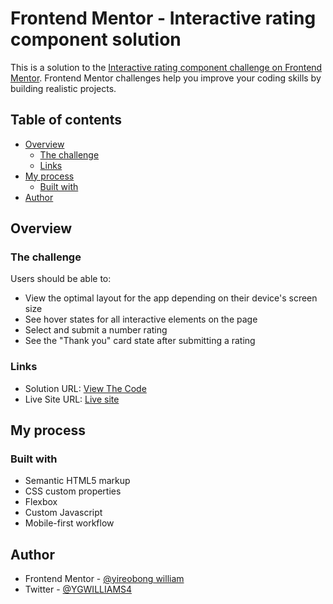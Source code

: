 # Frontend Mentor - Interactive rating component solution

This is a solution to the [Interactive rating component challenge on Frontend Mentor](https://www.frontendmentor.io/challenges/interactive-rating-component-koxpeBUmI). Frontend Mentor challenges help you improve your coding skills by building realistic projects. 

## Table of contents

- [Overview](#overview)
  - [The challenge](#the-challenge)
  - [Links](#links)
- [My process](#my-process)
  - [Built with](#built-with)
- [Author](#author)

## Overview

### The challenge

Users should be able to:

- View the optimal layout for the app depending on their device's screen size
- See hover states for all interactive elements on the page
- Select and submit a number rating
- See the "Thank you" card state after submitting a rating

### Links

- Solution URL: [View The Code](https://github.com/ygwilliams4/interactive-rating-component)
- Live Site URL: [Live site]( https://ygwilliams4.github.io/interactive-rating-component/)

## My process

### Built with

- Semantic HTML5 markup
- CSS custom properties
- Flexbox
- Custom Javascript
- Mobile-first workflow

## Author

- Frontend Mentor - [@yireobong william](https://www.frontendmentor.io/profile/ygwilliams4)
- Twitter - [@YGWILLIAMS4](https://twitter.com/ygwilliams4)
